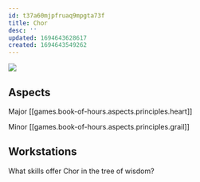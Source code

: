 ```yaml
---
id: t37a60mjpfruaq9mpgta73f
title: Chor
desc: ''
updated: 1694643628617
created: 1694643549262
---
```

![](/assets/icon-chor.png)

## Aspects

Major [[games.book-of-hours.aspects.principles.heart]]

Minor [[games.book-of-hours.aspects.principles.grail]]

## Workstations



What skills offer Chor in the tree of wisdom?
